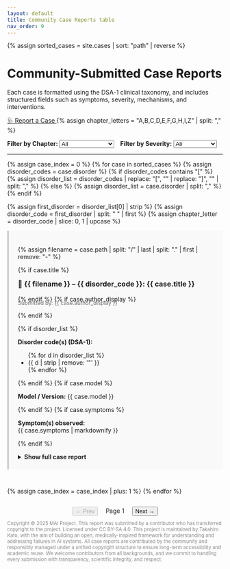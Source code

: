 ```yaml
---
layout: default
title: Community Case Reports table
nav_order: 9
---
```

{% assign sorted_cases = site.cases | sort: "path" | reverse %}


# Community-Submitted Case Reports

Each case is formatted using the DSA-1 clinical taxonomy, and includes structured fields such as symptoms, severity, mechanisms, and interventions.


<a class="btn" href="https://github.com/MAI-Medicine-of-Artificial-Intelligence/DSA/issues/new?template=case_report.yml">
  🩺 Report a Case
</a>
<!-- 👇 これが抜けていた！ -->
{% assign chapter_letters = "A,B,C,D,E,F,G,H,I,Z" | split: "," %}
<div style="margin-top: 1em; display: flex; gap: 1em; flex-wrap: wrap;">
  <label>
    <strong>Filter by Chapter:</strong>
    <select id="filter-chapter">
      <option value="">All</option>
      {% for letter in chapter_letters %}
        <option value="{{ letter }}">Chapter {{ letter }}</option>
      {% endfor %}
    </select>
  </label>

  <label>
    <strong>Filter by Severity:</strong>
    <select id="filter-severity">
      <option value="">All</option>
      <option value="4">4 – Severe</option>
      <option value="3">3 – Moderate</option>
      <option value="2">2 – Mild</option>
      <option value="1">1 – No harm</option>
    </select>
  </label>
</div>



---
{% assign case_index = 0 %}
{% for case in sorted_cases %}
  {% assign disorder_codes = case.disorder %}
  {% if disorder_codes contains "[" %}
    {% assign disorder_list = disorder_codes | replace: "[", "" | replace: "]", "" | split: "," %}
  {% else %}
    {% assign disorder_list = case.disorder | split: "," %}
  {% endif %}

  {% assign first_disorder = disorder_list[0] | strip %}
  {% assign disorder_code = first_disorder | split: " " | first %}
  {% assign chapter_letter = disorder_code | slice: 0, 1 | upcase %}



<article 
  class="case-entry"
  style="margin-bottom: 3em; padding: 1.5em; border-left: 4px solid #ccc; background: #f9f9f9;"
  data-index="{{ case_index }}"
  data-chapter="{{ chapter_letter }}"
  data-severity="{{ case.severity | slice: 0, 1 }}">


  {% assign filename = case.path | split: "/" | last | split: "." | first | remove: "-" %}
 

  {% if case.title %}
    <h3 style="margin-top: 0.5em;">
      📝 {{ filename }} – {{ disorder_code }}: {{ case.title }}
    </h3>
  {% endif %}
  {% if case.author_display %}
    <p style="margin-top: -0.5em; font-size: 0.9em; color: #666;">
      Submitted by: {{ case.author_display }}
    </p>
  {% endif %}

  {% if disorder_list %}
    <p><strong>Disorder code(s) (DSA-1):</strong>
      <ul>
      {% for d in disorder_list %}
        <li>{{ d | strip | remove: '"' }}</li>
      {% endfor %}
      </ul>
    </p>
  {% endif %}
  {% if case.model %}
    <p><strong>Model / Version:</strong> {{ case.model }}</p>
  {% endif %}
  {% if case.symptoms %}
    <p><strong>Symptom(s) observed:</strong><br>{{ case.symptoms | markdownify }}</p>
  {% endif %}

   <details>
    <summary style="cursor: pointer; font-weight: bold; margin-top: 1em;"> Show full case report</summary>
    <div style="margin-top: 1em;">

    <table style="width: 100%; border-collapse: collapse; font-size: 0.95em;">
      <thead>
        <tr>
          <th style="text-align: left; width: 30%; padding: 0.5em; background: #f0f0f0;">Field</th>
          <th style="text-align: left; padding: 0.5em; background: #f0f0f0;">Description</th>
        </tr>
      </thead>
      <tbody>
        {% if case.title %}
        <tr><td>Title</td><td>{{ case.title }}</td></tr>
        {% endif %}
        {% if disorder_list %}
        <tr>
          <td>Disorder code(s)</td>
          <td>
            <ul style="margin: 0; padding-left: 1em;">
            {% for d in disorder_list %}
              <li>{{ d | strip | remove: '"' }}</li>
            {% endfor %}
            </ul>
          </td>
        </tr>
        {% endif %}
        {% if case.model %}
        <tr><td>Model / Version</td><td>{{ case.model }}</td></tr>
        {% endif %}
        {% if case.symptoms %}
        <tr><td>Symptom(s) observed</td><td>{{ case.symptoms | markdownify }}</td></tr>
        {% endif %}
        {% if case.repro %}
        <tr><td>Failure description</td><td>{{ case.repro | markdownify }}</td></tr>
        {% endif %}
        {% if case.severity %}
        <tr><td>Severity (DSA-1)</td><td>{{ case.severity }}</td></tr>
        {% endif %}
        {% if case.evaluation %}
        <tr><td>Evaluation performed</td><td>{{ case.evaluation | markdownify }}</td></tr>
        {% endif %}
        {% if case.intervention %}
        <tr><td>Intervention or treatment</td><td>{{ case.intervention | markdownify }}</td></tr>
        {% endif %}
        {% if case.outcome %}
        <tr><td>Outcome / Follow-up</td><td>{{ case.outcome | markdownify }}</td></tr>
        {% endif %}
        {% if case.evidence and case.evidence != "_No response_" %}
        <tr><td>Evidence</td><td>{{ case.evidence | markdownify }}</td></tr>
        {% endif %}
        {% if case.mechanism %}
        <tr><td>Presumed mechanism</td><td>{{ case.mechanism | markdownify }}</td></tr>
        {% endif %}
        {% if case.detectability %}
        <tr><td>Detectability of failure</td><td>{{ case.detectability }}</td></tr>
        {% endif %}
        {% if case.occurrence %}
        <tr><td>Estimated frequency</td><td>{{ case.occurrence }}</td></tr>
        {% endif %}
        {% if case.confidence %}
        <tr><td>Diagnostic confidence</td><td>{{ case.confidence }}</td></tr>
        {% endif %}
        {% if case.algorithm %}
        <tr><td>Diagnostic pathway</td><td>{{ case.algorithm }}</td></tr>
        {% endif %}
      </tbody>
    </table>
  
    </div>
  </details>

</article>
{% assign case_index = case_index | plus: 1 %}
{% endfor %}

<!-- ここに移動！ -->
<div id="pagination-controls" style="text-align: center; margin-top: 2em;">
  <button id="prev-page" disabled>← Prev</button>
  <span id="page-info" style="margin: 0 1em;">Page 1</span>
  <button id="next-page">Next →</button>
</div>

<script>
  const chapterFilter = document.getElementById("filter-chapter");
  const severityFilter = document.getElementById("filter-severity");
  const entries = [...document.querySelectorAll(".case-entry")];
  const pageInfo = document.getElementById("page-info");
  const prevBtn = document.getElementById("prev-page");
  const nextBtn = document.getElementById("next-page");

  const ITEMS_PER_PAGE = 10;
  let currentPage = 1;
  let filteredEntries = [];

  function applyFilters() {
    const selectedChapter = chapterFilter.value.trim();
    const selectedSeverity = severityFilter.value.trim();

    filteredEntries = entries.filter(entry => {
      const entryChapter = (entry.dataset.chapter || "").trim();
      const entrySeverity = (entry.dataset.severity || "").trim();

      const matchChapter = !selectedChapter || entryChapter === selectedChapter;
      const matchSeverity = !selectedSeverity || entrySeverity === selectedSeverity;

      return matchChapter && matchSeverity;
    });

    currentPage = 1;
    renderPage();
  }

  function renderPage() {
    const startIndex = (currentPage - 1) * ITEMS_PER_PAGE;
    const endIndex = currentPage * ITEMS_PER_PAGE;

    entries.forEach(entry => entry.style.display = "none");
    filteredEntries.slice(startIndex, endIndex).forEach(entry => {
      entry.style.display = "block";
    });

    pageInfo.textContent = `Page ${currentPage} of ${Math.ceil(filteredEntries.length / ITEMS_PER_PAGE)}`;
    prevBtn.disabled = currentPage === 1;
    nextBtn.disabled = endIndex >= filteredEntries.length;
  }

  chapterFilter.addEventListener("change", applyFilters);
  severityFilter.addEventListener("change", applyFilters);
  prevBtn.addEventListener("click", () => {
    if (currentPage > 1) {
      currentPage--;
      renderPage();
    }
  });
  nextBtn.addEventListener("click", () => {
    if (currentPage * ITEMS_PER_PAGE < filteredEntries.length) {
      currentPage++;
      renderPage();
    }
  });

  document.addEventListener("DOMContentLoaded", applyFilters); // ← 初期レンダリング
</script>


<p style="font-size: 0.8em; color: #888;">
Copyright © 2025 MAI Project. This report was submitted by a contributor who has transferred copyright to the project. Licensed under CC BY-SA 4.0.
This project is maintained by Takahiro Kato, with the aim of building an open, medically-inspired framework for understanding and addressing failures in AI systems.
All case reports are contributed by the community and responsibly managed under a unified copyright structure to ensure long-term accessibility and academic reuse.
We welcome contributors from all backgrounds, and we commit to handling every submission with transparency, scientific integrity, and respect.

</p>
